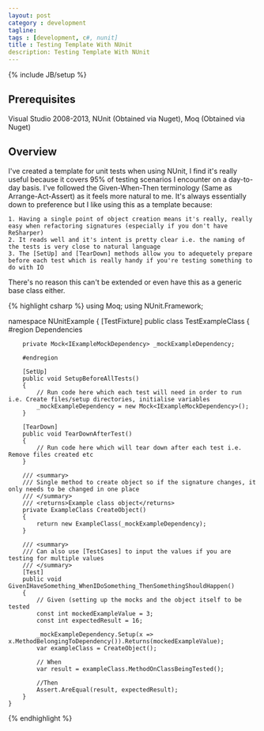 ```yaml
---
layout: post
category : development
tagline: 
tags : [development, c#, nunit]
title : Testing Template With NUnit
description: Testing Template With NUnit
---
```

{% include JB/setup %}

## Prerequisites

Visual Studio 2008-2013, NUnit (Obtained via Nuget), Moq (Obtained via Nuget)

## Overview

I've created a template for unit tests when using NUnit, I find it's really useful because it covers 95% of testing scenarios I encounter on a day-to-day basis.  I've followed the Given-When-Then terminology (Same as Arrange-Act-Assert) as it feels more natural to me.  It's always essentially down to preference but I like using this as a template because:

	1. Having a single point of object creation means it's really, really easy when refactoring signatures (especially if you don't have ReSharper)
	2. It reads well and it's intent is pretty clear i.e. the naming of the tests is very close to natural language 
	3. The [SetUp] and [TearDown] methods allow you to adequetely prepare before each test which is really handy if you're testing something to do with IO

There's no reason this can't be extended or even have this as a generic base class either.

{% highlight csharp %}
using Moq;
using NUnit.Framework;

namespace NUnitExample
{
    [TestFixture]
    public class TestExampleClass
    {
        #region Dependencies

        private Mock<IExampleMockDependency> _mockExampleDependency;

        #endregion

        [SetUp]
        public void SetupBeforeAllTests()
        {
            // Run code here which each test will need in order to run i.e. Create files/setup directories, initialise variables
            _mockExampleDependency = new Mock<IExampleMockDependency>();
        }

        [TearDown]
        public void TearDownAfterTest()
        {
            // Run code here which will tear down after each test i.e. Remove files created etc
        }

        /// <summary>
        /// Single method to create object so if the signature changes, it only needs to be changed in one place
        /// </summary>
        /// <returns>Example class object</returns>
        private ExampleClass CreateObject()
        {
            return new ExampleClass(_mockExampleDependency);
        }

        /// <summary>
        /// Can also use [TestCases] to input the values if you are testing for multiple values
        /// </summary>
        [Test]
        public void GivenIHaveSomething_WhenIDoSomething_ThenSomethingShouldHappen()
        {
            // Given (setting up the mocks and the object itself to be tested
            const int mockedExampleValue = 3;
            const int expectedResult = 16;

            _mockExampleDependency.Setup(x => x.MethodBelongingToDependency()).Returns(mockedExampleValue);
            var exampleClass = CreateObject();
            
            // When
            var result = exampleClass.MethodOnClassBeingTested();

            //Then
            Assert.AreEqual(result, expectedResult);
        }
    }
{% endhighlight %}
